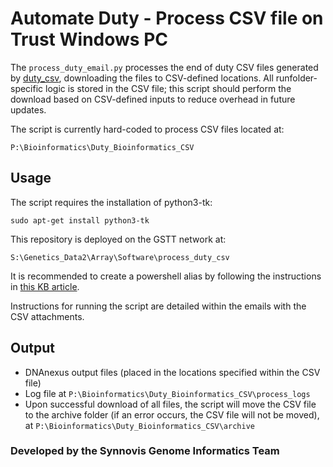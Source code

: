 # Automate Duty - Process CSV file on Trust Windows PC

The `process_duty_email.py` processes the end of duty CSV files generated by [duty_csv](https://github.com/moka-guys/duty_csv), downloading the files to CSV-defined locations. All runfolder-specific logic is stored in the CSV file; this script should perform the download based on CSV-defined inputs to reduce overhead in future updates.

The script is currently hard-coded to process CSV files located at:

```
P:\Bioinformatics\Duty_Bioinformatics_CSV
```

## Usage

The script requires the installation of python3-tk:
```
sudo apt-get install python3-tk
```

This repository is deployed on the GSTT network at:

```
S:\Genetics_Data2\Array\Software\process_duty_csv
```

It is recommended to create a powershell alias by following the instructions in [this KB article](https://viapath.service-now.com/nav_to.do?uri=%2Fkb_view.do%3Fsys_kb_id%3Df076201c1b4cd5500dc321f6b04bcbc7).

Instructions for running the script are detailed within the emails with the CSV attachments.

## Output

* DNAnexus output files (placed in the locations specified within the CSV file)
* Log file at `P:\Bioinformatics\Duty_Bioinformatics_CSV\process_logs`
* Upon successful download of all files, the script will move the CSV file to the archive folder (if an error occurs, the CSV file will not be moved), at `P:\Bioinformatics\Duty_Bioinformatics_CSV\archive`


### Developed by the Synnovis Genome Informatics Team

